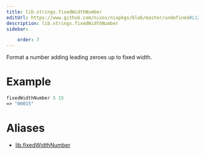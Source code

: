 ```yaml
---
title: lib.strings.fixedWidthNumber
editUrl: https://www.github.com/nixos/nixpkgs/blob/master/undefined#L1236C22
description: lib.strings.fixedWidthNumber
sidebar:

    order: 7
---
```


Format a number adding leading zeroes up to fixed width.

# Example

```nix
fixedWidthNumber 5 15
=> "00015"
```


# Aliases

- [lib.fixedWidthNumber](/nix-doc-comments/reference/lib/lib-fixedwidthnumber)


